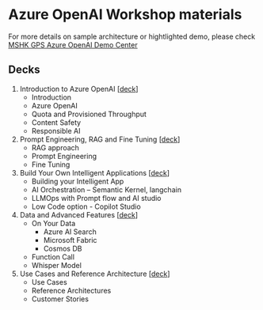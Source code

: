 # Azure OpenAI Workshop materials

For more details on sample architecture or hightlighted demo, please check [MSHK GPS Azure OpenAI Demo Center](https://mshk-gps-openai-demo.github.io/)

## Decks
1. Introduction to Azure OpenAI [[deck](decks/1%20Introduction%20to%20Azure%20OpenAI.PPTX)]
    * Introduction
    * Azure OpenAI
    * Quota and Provisioned Throughput
    * Content Safety
    * Responsible AI
2. Prompt Engineering, RAG and Fine Tuning [[deck](decks/2%20Prompt%20Engineering,%20RAG%20and%20Fine%20Tuning.PPTX)]
    * RAG approach
    * Prompt Engineering
    * Fine Tuning
3. Build Your Own Intelligent Applications [[deck](decks/3%20Build%20Your%20Own%20Intelligent%20Applications.PPTX)]
    * Building your Intelligent App
    * AI Orchestration – Semantic Kernel, langchain
    * LLMOps with Prompt flow and AI studio 
    * Low Code option - Copilot Studio
4. Data and Advanced Features [[deck](decks/4%20Data%20and%20Advanced%20Features.PPTX)]
    * On Your Data
        * Azure AI Search
        * Microsoft Fabric
        * Cosmos DB
    * Function Call
    * Whisper Model
5. Use Cases and Reference Architecture [[deck](decks/5%20Use%20Cases%20and%20Reference%20Architectures.PPTX)]
    * Use Cases
    * Reference Architectures
    * Customer Stories
